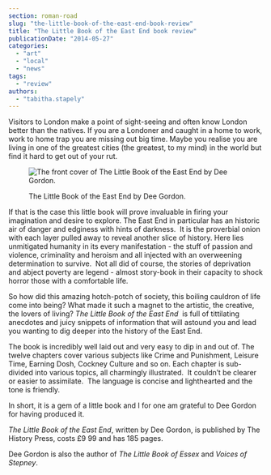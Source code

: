 ```yaml
---
section: roman-road
slug: "the-little-book-of-the-east-end-book-review"
title: "The Little Book of the East End book review"
publicationDate: "2014-05-27"
categories: 
  - "art"
  - "local"
  - "news"
tags: 
  - "review"
authors: 
  - "tabitha.stapely"
---
```


Visitors to London make a point of sight-seeing and often know London better than the natives. If you are a Londoner and caught in a home to work, work to home trap you are missing out big time. Maybe you realise you are living in one of the greatest cities (the greatest, to my mind) in the world but find it hard to get out of your rut.

<figure>

![The front cover of The Little Book of the East End by Dee Gordon.](/images/Little-Book-of-the-East-End_Dee-Gordon-apple.jpg)

<figcaption>

The Little Book of the East End by Dee Gordon.

</figcaption>

</figure>

If that is the case this little book will prove invaluable in firing your imagination and desire to explore. The East End in particular has an historic air of danger and edginess with hints of darkness.  It is the proverbial onion with each layer pulled away to reveal another slice of history. Here lies unmitigated humanity in its every manifestation - the stuff of passion and violence, criminality and heroism and all injected with an overweening determination to survive.  Not all did of course, the stories of deprivation and abject poverty are legend - almost story-book in their capacity to shock horror those with a comfortable life.

So how did this amazing hotch-potch of society, this boiling cauldron of life come into being? What made it such a magnet to the artistic, the creative, the lovers of living? _The Little Book of the East End_  is full of tittilating anecdotes and juicy snippets of information that will astound you and lead you wanting to dig deeper into the history of the East End.

The book is incredibly well laid out and very easy to dip in and out of. The twelve chapters cover various subjects like Crime and Punishment, Leisure Time, Earning Dosh, Cockney Culture and so on. Each chapter is sub-divided into various topics, all charmingly illustrated.  It couldn’t be clearer or easier to assimilate.  The language is concise and lighthearted and the tone is friendly.

In short, it is a gem of a little book and I for one am grateful to Dee Gordon for having produced it.

_The Little Book of the East End_, written by Dee Gordon, is published by The History Press, costs £9 99 and has 185 pages.

Dee Gordon is also the author of _The Little Book of Essex_ and _Voices of Stepney_.
